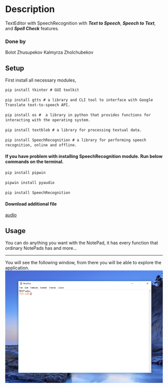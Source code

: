 # Description
TextEditor with SpeechRecognition with ***Text to Speech***, ***Speech to Text***, and ***Spell Check*** features.  

### Done by
Bolot Zhusupekov
Kalmyrza Zholchubekov

## Setup
First install all necessary modules,
```
pip install tkinter # GUI toolkit 

pip install gtts # a library and CLI tool to interface with Google Translate text-to-speech API.

pip install os #  a library in python that provides functions for interacting with the operating system.

pip install textblob # a library for processing textual data.

pip install SpeechRecognition # a library for performing speech recognition, online and offline.

```
#### If you have problem with installing SpeechRecognition module. Run below commands on the terminal. 

```
pip install pipwin

pipwin install pyaudio

pip install SpeechRecognition
```

#### Download additional file

[audio](T22S.wav)

## Usage 

You can do anything you want with the NotePad, it has every function that ordinary NotePads has and more...
***
You will see the following window, from there you will be able to explore the application. 
![](images/2020-12-16_17-04-57.png)



